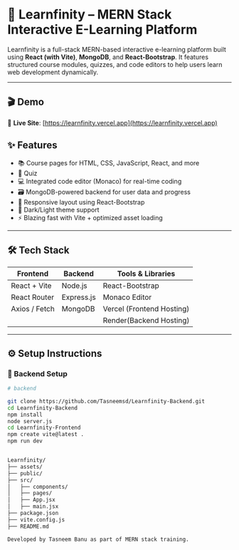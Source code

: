 # 📘 Learnfinity – MERN Stack Interactive E-Learning Platform

Learnfinity is a full-stack MERN-based interactive e-learning platform built using **React (with Vite)**, **MongoDB**, and **React-Bootstrap**. It features structured course modules, quizzes, and code editors to help users learn web development dynamically.

---

## 🎬 Demo

🔗 **Live Site**: [https://learnfinity.vercel.app](https://learnfinity.vercel.app)




## ✨ Features

- 📚 Course pages for HTML, CSS, JavaScript, React, and more
- 🧠 Quiz 
- 💻 Integrated code editor (Monaco) for real-time coding
- 🗃️ MongoDB-powered backend for user data and progress
- 🎨 Responsive layout using React-Bootstrap
- 🌙 Dark/Light theme support
- ⚡ Blazing fast with Vite + optimized asset loading

---

## 🛠 Tech Stack

| Frontend       | Backend       | Tools & Libraries             |
|----------------|---------------|-------------------------------|
| React + Vite   | Node.js       | React-Bootstrap               |
| React Router   | Express.js    | Monaco Editor                 |
| Axios / Fetch  | MongoDB       | Vercel (Frontend Hosting)
|                |               | Render(Backend Hosting)       |

---

## ⚙️ Setup Instructions

### 🔧 Backend Setup

```bash
# backend

git clone https://github.com/Tasneemsd/Learnfinity-Backend.git
cd Learnfinity-Backend
npm install
node server.js
cd Learnfinity-Frontend
npm create vite@latest .
npm run dev


Learnfinity/
├── assets/
├── public/
├── src/
│   ├── components/
│   ├── pages/
│   ├── App.jsx
│   ├── main.jsx
├── package.json
├── vite.config.js
├── README.md

Developed by Tasneem Banu as part of MERN stack training.